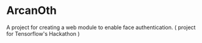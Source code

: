 # ArcanOth
A project for creating a web module to enable face authentication. ( project for Tensorflow's Hackathon )
